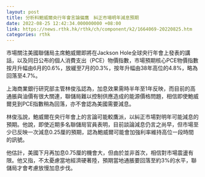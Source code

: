 ```yaml
---
layout: post
title: 分析料鮑威爾央行年會言論偏鷹　糾正市場明年減息預期
date: 2022-08-25 12:42:34.000000000 +08:00
link: https://news.rthk.hk/rthk/ch/component/k2/1664069-20220825.htm
categories: rthk
---
```


市場關注美國聯儲局主席鮑威爾即將在Jackson Hole全球央行年會上發表的講話，以及同日公布的個人消費支出（PCE）物價指數，市場預期核心PCE物價指數按月升幅由6月的0.6%，放緩至7月的0.3%，按年升幅由38年高位的4.8%，略為回落至4.7%。

上海商業銀行研究部主管林俊泓認為，加息效果需時半年至1年反映，而目前的高通脹與油價有很大關連，聯儲局難以控制供應造成的能源價格問題，相信即使鮑威爾見到PCE指數稍為回落，亦不會認為美國需要減息。

林俊泓說，鮑威爾在央行年會上的言論可能較鷹派，以糾正市場對明年可能減息的預期。他說，即使近期多名聯儲局官員表明，目前談論減息仍言之尚早，但市場至少已反映一次減息0.25厘的預期，認為鮑威爾可能會加強利率維持高位一段時間的訊號。

他估計，美國下月再加息0.75厘的機會大，但由於並非首次，相信對市場震盪有限。他又指，不太憂慮當地經濟硬著陸，預期當地通脹要回落至約3%的水平，聯儲局才會考慮放慢加息步伐。
